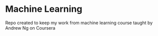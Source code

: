 # Machine Learning

Repo created to keep my work from machine learning course taught by Andrew Ng on Coursera
